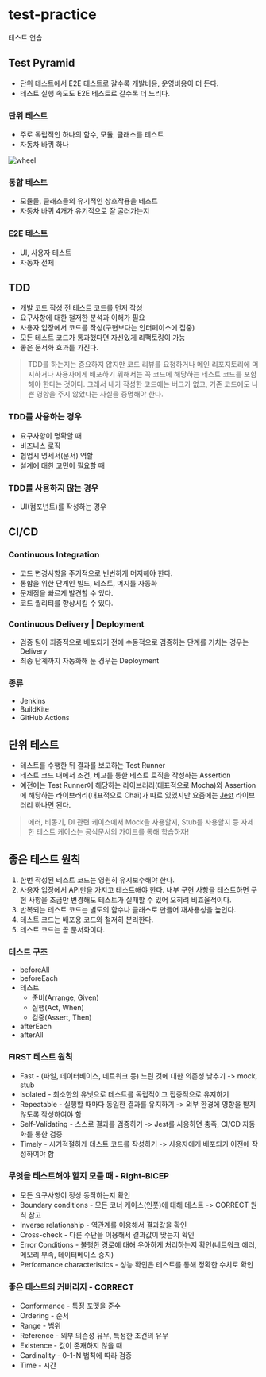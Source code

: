 # test-practice

테스트 연습

## Test Pyramid

- 단위 테스트에서 E2E 테스트로 갈수록 개발비용, 운영비용이 더 든다.
- 테스트 실행 속도도 E2E 테스트로 갈수록 더 느리다.

### 단위 테스트

- 주로 독립적인 하나의 함수, 모듈, 클래스를 테스트
- 자동차 바퀴 하나

![wheel](https://media4.giphy.com/media/FVAvmLbptzZpC/giphy.gif?cid=ecf05e47rgyw53ry9wa3wgydjrzt0p0pzfcfaev3o054l3h3&rid=giphy.gif&ct=g)

### 통합 테스트

- 모듈들, 클래스들의 유기적인 상호작용을 테스트
- 자동차 바퀴 4개가 유기적으로 잘 굴러가는지

### E2E 테스트

- UI, 사용자 테스트
- 자동차 전체

## TDD

- 개발 코드 작성 전 테스트 코드를 먼저 작성
- 요구사항에 대한 철저한 분석과 이해가 필요
- 사용자 입장에서 코드를 작성(구현보다는 인터페이스에 집중)
- 모든 테스트 코드가 통과했다면 자신있게 리팩토링이 가능
- 좋은 문서화 효과를 가진다.

> TDD를 하는지는 중요하지 않지만 코드 리뷰를 요청하거나 메인 리포지토리에 머지하거나 사용자에게 배포하기 위해서는 꼭 코드에 해당하는 테스트 코드를 포함해야 한다는 것이다.
> 그래서 내가 작성한 코드에는 버그가 없고, 기존 코드에도 나쁜 영향을 주지 않았다는 사실을 증명해야 한다.

### TDD를 사용하는 경우

- 요구사항이 명확할 때
- 비즈니스 로직
- 협업시 명세서(문서) 역할
- 설계에 대한 고민이 필요할 때

### TDD를 사용하지 않는 경우

- UI(컴포넌트)를 작성하는 경우

## CI/CD

### Continuous Integration

- 코드 변경사항을 주기적으로 빈번하게 머지해야 한다.
- 통합을 위한 단계인 빌드, 테스트, 머지를 자동화
- 문제점을 빠르게 발견할 수 있다.
- 코드 퀄리티를 향상시킬 수 있다.

### Continuous Delivery | Deployment

- 검증 팀이 최종적으로 배포되기 전에 수동적으로 검증하는 단계를 거치는 경우는 Delivery
- 최종 단계까지 자동화해 둔 경우는 Deployment

### 종류

- Jenkins
- BuildKite
- GitHub Actions

## 단위 테스트

- 테스트를 수행한 뒤 결과를 보고하는 Test Runner
- 테스트 코드 내에서 조건, 비교를 통한 테스트 로직을 작성하는 Assertion
- 예전에는 Test Runner에 해당하는 라이브러리(대표적으로 Mocha)와 Assertion에 해당하는 라이브러리(대표적으로 Chai)가 따로 있었지만 요즘에는 [Jest](https://jestjs.io/docs/getting-started) 라이브러리 하나면 된다.

> 에러, 비동기, DI 관련 케이스에서 Mock을 사용할지, Stub를 사용할지 등 자세한 테스트 케이스는 공식문서의 가이드를 통해 학습하자!

## 좋은 테스트 원칙

1. 한번 작성된 테스트 코드는 영원히 유지보수해야 한다.
2. 사용자 입장에서 API만을 가지고 테스트해야 한다. 내부 구현 사항을 테스트하면 구현 사항을 조금만 변경해도 테스트가 실패할 수 있어 오히려 비효율적이다.
3. 반복되는 테스트 코드는 별도의 함수나 클래스로 만들어 재사용성을 높인다.
4. 테스트 코드는 배포용 코드와 철저히 분리한다.
5. 테스트 코드는 곧 문서화이다.

### 테스트 구조

- beforeAll
- beforeEach
- 테스트
  - 준비(Arrange, Given)
  - 실행(Act, When)
  - 검증(Assert, Then)
- afterEach
- afterAll

### FIRST 테스트 원칙

- Fast - (파일, 데이터베이스, 네트워크 등) 느린 것에 대한 의존성 낮추기 -> mock, stub
- Isolated - 최소한의 유닛으로 테스트를 독립적이고 집중적으로 유지하기
- Repeatable - 실행할 때마다 동일한 결과를 유지하기 -> 외부 환경에 영향을 받지 않도록 작성하여야 함
- Self-Validating - 스스로 결과를 검증하기 -> Jest를 사용하면 충족, CI/CD 자동화를 통한 검증
- Timely - 시기적절하게 테스트 코드를 작성하기 -> 사용자에게 배포되기 이전에 작성하여야 함

### 무엇을 테스트해야 할지 모를 때 - Right-BICEP

- 모든 요구사항이 정상 동작하는지 확인
- Boundary conditions - 모든 코너 케이스(인풋)에 대해 테스트 -> CORRECT 원칙 참고
- Inverse relationship - 역관계를 이용해서 결과값을 확인
- Cross-check - 다른 수단을 이용해서 결과값이 맞는지 확인
- Error Conditions - 불행한 경로에 대해 우아하게 처리하는지 확인(네트워크 에러, 메모리 부족, 데이터베이스 중지)
- Performance characteristics - 성능 확인은 테스트를 통해 정확한 수치로 확인

### 좋은 테스트의 커버리지 - CORRECT

- Conformance - 특정 포맷을 준수
- Ordering - 순서
- Range - 범위
- Reference - 외부 의존성 유무, 특정한 조건의 유무
- Existence - 값이 존재하지 않을 때
- Cardinality - 0-1-N 법칙에 따라 검증
- Time - 시간

